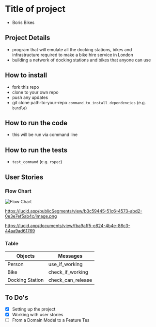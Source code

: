 # Title of project

- Boris Bikes

## Project Details

- program that will emulate all the docking stations, bikes and infrastructure required to make a bike hire service in London
- building a network of docking stations and bikes that anyone can use

## How to install

- fork this repo
- clone to your own repo
- push any updates
- git clone path-to-your-repo
  `command_to_install_dependencies` (e.g. `bundle`)

## How to run the code

- this will be run via command line

## How to run the tests

- `test_command` (e.g. `rspec`)


## User Stories 

### Flow Chart
![Flow Chart](https://lucid.app/publicSegments/view/b3c59445-51c6-4573-abd2-0e3e7ef5ab4c/image.png)

https://lucid.app/publicSegments/view/b3c59445-51c6-4573-abd2-0e3e7ef5ab4c/image.png

https://lucid.app/documents/view/fba9aff5-e824-4b4e-86c3-44aa9ad61769

### Table
| Objects | Messages |
|---------|----------|
| Person | use_if_working |
| Bike | check_if_working |
| Docking Station | check_can_release |

## To Do's

- [x] Setting up the project
- [x] Working with user stories
- [ ] From a Domain Model to a Feature Tes

